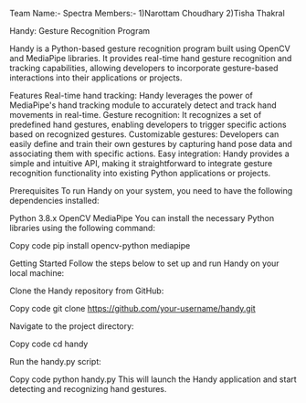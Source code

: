 Team Name:- Spectra
Members:-
1)Narottam Choudhary
2)Tisha Thakral

Handy: Gesture Recognition Program

Handy is a Python-based gesture recognition program built using OpenCV and MediaPipe libraries. It provides real-time hand gesture recognition and tracking capabilities, allowing developers to incorporate gesture-based interactions into their applications or projects.

Features
Real-time hand tracking: Handy leverages the power of MediaPipe's hand tracking module to accurately detect and track hand movements in real-time.
Gesture recognition: It recognizes a set of predefined hand gestures, enabling developers to trigger specific actions based on recognized gestures.
Customizable gestures: Developers can easily define and train their own gestures by capturing hand pose data and associating them with specific actions.
Easy integration: Handy provides a simple and intuitive API, making it straightforward to integrate gesture recognition functionality into existing Python applications or projects.

Prerequisites
To run Handy on your system, you need to have the following dependencies installed:

Python 3.8.x
OpenCV
MediaPipe
You can install the necessary Python libraries using the following command:

Copy code
pip install opencv-python mediapipe

Getting Started
Follow the steps below to set up and run Handy on your local machine:

Clone the Handy repository from GitHub:

Copy code
git clone https://github.com/your-username/handy.git

Navigate to the project directory:

Copy code
cd handy

Run the handy.py script:

Copy code
python handy.py
This will launch the Handy application and start detecting and recognizing hand gestures.
